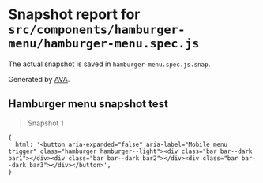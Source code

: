 # Snapshot report for `src/components/hamburger-menu/hamburger-menu.spec.js`

The actual snapshot is saved in `hamburger-menu.spec.js.snap`.

Generated by [AVA](https://ava.li).

## Hamburger menu snapshot test

> Snapshot 1

    {
      html: '<button aria-expanded="false" aria-label="Mobile menu trigger" class="hamburger hamburger--light"><div class="bar bar--dark bar1"></div><div class="bar bar--dark bar2"></div><div class="bar bar--dark bar3"></div></button>',
    }
